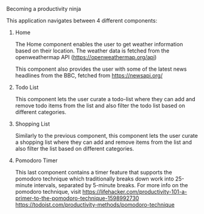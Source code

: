 Becoming a productivity ninja

This application navigates between 4 different components:

1) Home

    The Home component enables the user to get weather information based on their location.
    The weather data is fetched from the openweathermap API (https://openweathermap.org/api)
    
    This component also provides the user with some of the latest news headlines from the BBC, fetched from https://newsapi.org/

2) Todo  List

    This component lets the user curate a todo-list where they can add and remove todo items from the list and also filter the todo list based on different categories.

3) Shopping List

     Similarly to the previous component, this component lets the user curate a shopping list where they can add and remove  items from the list and also filter the list based on different categories.

4) Pomodoro Timer

    This last component contains a timer feature that supports the pomodoro technique which traditionally breaks down work into 25-minute intervals, separated by 5-minute breaks.
    For more info on the pomodoro technique, visit
    https://lifehacker.com/productivity-101-a-primer-to-the-pomodoro-technique-1598992730
    https://todoist.com/productivity-methods/pomodoro-technique

    
    
    
